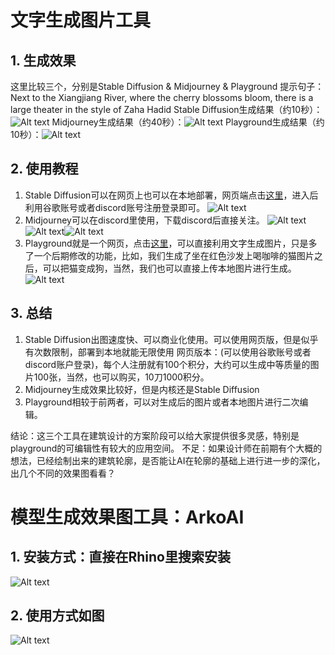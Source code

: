
# 文字生成图片工具
## 1. 生成效果
这里比较三个，分别是Stable Diffusion & Midjourney & Playground
提示句子：Next to the Xiangjiang River, where the cherry blossoms bloom, there is a large theater in the style of Zaha Hadid
Stable Diffusion生成结果（约10秒）：![Alt text](images/download.jpg)
Midjourney生成结果（约40秒）：![Alt text](images/Midjourney.png)
Playground生成结果（约10秒）：![Alt text](images/Playground.png)

## 2. 使用教程
1. Stable Diffusion可以在网页上也可以在本地部署，网页端点击[这里](https://beta.dreamstudio.ai/)，进入后利用谷歌账号或者discord账号注册登录即可。
![Alt text](images/stable%20diffusion.png)
2. Midjourney可以在discord里使用，下载discord后直接关注。
![Alt text](images/M1.png)![Alt text](images/M2.png)![Alt text](images/M3.png)
3. Playground就是一个网页，点击[这里](https://playgroundai.com/)，可以直接利用文字生成图片，只是多了一个后期修改的功能，比如，我们生成了坐在红色沙发上喝咖啡的猫图片之后，可以把猫变成狗，当然，我们也可以直接上传本地图片进行生成。![Alt text](images/Playground2.png)

## 3. 总结
1. Stable Diffusion出图速度快、可以商业化使用。可以使用网页版，但是似乎有次数限制，部署到本地就能无限使用
网页版本：(可以使用谷歌账号或者discord账户登录)，每个人注册就有100个积分，大约可以生成中等质量的图片100张，当然，也可以购买，10刀1000积分。
1. Midjourney生成效果比较好，但是内核还是Stable Diffusion
2. Playground相较于前两者，可以对生成后的图片或者本地图片进行二次编辑。

结论：这三个工具在建筑设计的方案阶段可以给大家提供很多灵感，特别是playground的可编辑性有较大的应用空间。
不足：如果设计师在前期有个大概的想法，已经绘制出来的建筑轮廓，是否能让AI在轮廓的基础上进行进一步的深化，出几个不同的效果图看看？

# 模型生成效果图工具：ArkoAI
## 1. 安装方式：直接在Rhino里搜索安装
![Alt text](images/Rhino%E5%AE%89%E8%A3%85.png)
## 2. 使用方式如图
![Alt text](images/ArkoAI.png)



